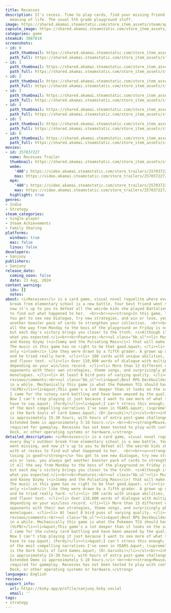 ```yaml
---
title: Recesses
description: It's recess. Time to play cards, find your missing friend, discover the
  meaning of life. The usual 5th grade playground stuff.
image: https://shared.akamai.steamstatic.com/store_item_assets/steam/apps/3087810/header.jpg?t=1731966974
capsule_image: https://shared.akamai.steamstatic.com/store_item_assets/steam/apps/3087810/capsule_231x87.jpg?t=1731966974
categories: game
steamid: 3087810
screenshots:
- id: 0
  path_thumbnail: https://shared.akamai.steamstatic.com/store_item_assets/steam/apps/3087810/ss_282763e899baba1ff513d66a29f4d152a85f1a45.600x338.jpg?t=1731966974
  path_full: https://shared.akamai.steamstatic.com/store_item_assets/steam/apps/3087810/ss_282763e899baba1ff513d66a29f4d152a85f1a45.1920x1080.jpg?t=1731966974
- id: 1
  path_thumbnail: https://shared.akamai.steamstatic.com/store_item_assets/steam/apps/3087810/ss_48ba3f79e041c008ffabbf2d43cd10cfc8a98c09.600x338.jpg?t=1731966974
  path_full: https://shared.akamai.steamstatic.com/store_item_assets/steam/apps/3087810/ss_48ba3f79e041c008ffabbf2d43cd10cfc8a98c09.1920x1080.jpg?t=1731966974
- id: 2
  path_thumbnail: https://shared.akamai.steamstatic.com/store_item_assets/steam/apps/3087810/ss_c3c4ee86088b2654c1025d3c1961066f4bc4da02.600x338.jpg?t=1731966974
  path_full: https://shared.akamai.steamstatic.com/store_item_assets/steam/apps/3087810/ss_c3c4ee86088b2654c1025d3c1961066f4bc4da02.1920x1080.jpg?t=1731966974
- id: 3
  path_thumbnail: https://shared.akamai.steamstatic.com/store_item_assets/steam/apps/3087810/ss_837412234eb514685be2c83562920e3ed7692b72.600x338.jpg?t=1731966974
  path_full: https://shared.akamai.steamstatic.com/store_item_assets/steam/apps/3087810/ss_837412234eb514685be2c83562920e3ed7692b72.1920x1080.jpg?t=1731966974
- id: 4
  path_thumbnail: https://shared.akamai.steamstatic.com/store_item_assets/steam/apps/3087810/ss_9d11fb7e83ab5afbae313db8f8524fdef3801c30.600x338.jpg?t=1731966974
  path_full: https://shared.akamai.steamstatic.com/store_item_assets/steam/apps/3087810/ss_9d11fb7e83ab5afbae313db8f8524fdef3801c30.1920x1080.jpg?t=1731966974
- id: 5
  path_thumbnail: https://shared.akamai.steamstatic.com/store_item_assets/steam/apps/3087810/ss_5eed78bd329649c9f8fcfb77f090ed0a6c42d4c6.600x338.jpg?t=1731966974
  path_full: https://shared.akamai.steamstatic.com/store_item_assets/steam/apps/3087810/ss_5eed78bd329649c9f8fcfb77f090ed0a6c42d4c6.1920x1080.jpg?t=1731966974
- id: 6
  path_thumbnail: https://shared.akamai.steamstatic.com/store_item_assets/steam/apps/3087810/ss_cd0c3bda84324544eb9b995aa8c20c84ebb0dcde.600x338.jpg?t=1731966974
  path_full: https://shared.akamai.steamstatic.com/store_item_assets/steam/apps/3087810/ss_cd0c3bda84324544eb9b995aa8c20c84ebb0dcde.1920x1080.jpg?t=1731966974
movies:
- id: 257037227
  name: Recesses Trailer
  thumbnail: https://shared.akamai.steamstatic.com/store_item_assets/steam/apps/257037227/movie.293x165.jpg?t=1722610831
  webm:
    '480': https://video.akamai.steamstatic.com/store_trailers/257037227/movie480_vp9.webm?t=1722610831
    max: https://video.akamai.steamstatic.com/store_trailers/257037227/movie_max_vp9.webm?t=1722610831
  mp4:
    '480': https://video.akamai.steamstatic.com/store_trailers/257037227/movie480.mp4?t=1722610831
    max: https://video.akamai.steamstatic.com/store_trailers/257037227/movie_max.mp4?t=1722610831
  highlight: true
genres:
- Indie
- Strategy
steam_categories:
- Single-player
- Steam Achievements
- Family Sharing
platforms:
  windows: true
  mac: false
  linux: false
developers:
- Sanjuny
publishers:
- Sanjuny
release_date:
  coming_soon: false
  date: 23 Aug, 2024
content_warning:
  ids: []
  notes:
about: <i>Recesses</i> is a card game, visual novel roguelite where every day's outdoor
  break from elementary school is a new battle. Your best friend went missing, and
  now it's up to you to defeat all the weirdo kids she played Battaliens with at recess
  to find out what happened to her.  <br><br><u><strong>In this game, losing is good!</strong></u>
  You get to see new dialogue, try new strategies, and win or lose, you always get
  another booster pack of cards to strengthen your collection.  <br><br>Making it
  all the way from Monday to the boss of the playground on Friday is no easy task,
  but each day's victory brings you closer to the truth. <i>Although it may not be
  what you expected.</i><br><br>Features:<br><ul class="bb_ul"><li> Music by CoZyro
  and Kasey Ozymy (<i>Jimmy and the Pulsating Mass</i>) that will make you go, &quot;Wow!
  The music in this game has no right to be that good.&quot; </li><li> Graphics that
  only <i>look</i> like they were drawn by a fifth grader. A grown up did draw them
  and he tried really hard. </li><li> 100 cards with unique abilities, art, combos,
  and flavor text. </li><li> Over 110,000 words of dialogue with multiple scenarios
  depending on your win/loss record. </li><li> More than 13 different elementary school
  opponents with their own strategies, theme songs, and surprisingly philosophical
  monologues. </li><li> At least 8 bird puns of varying quality. </li><li> And 1 goat.</li></ul><br>Recent
  reviews/comments:<br><ul class="bb_ul"><li>&quot;Best RPG Deckbuilder I've seen
  in a while. Mechanically this game is what the Pokemon TCG should have been.&quot;
  (VLPN)</li><li>&quot;This game's a lot deeper than it looks on the surface, honestly
  I came for the cutesy card battling and have been amazed by the quality of the writing.
  Now I can't stop playing it just because I want to see more of what the characters
  have to say.&quot; (Ferdy)</li><li>&quot;I can't stress this enough; this is one
  of the most compelling narratives I've seen in YEARS.&quot; (supremelordender5705)</li><li>&quot;Recesses
  is the Dark Souls of Card Games.&quot; (Dr.Garushi)</li></ul><br><i>Main game playtime
  is approximately 15-30 hours, with hours of extra post-game challenge content. The
  Extended Demo is approximately 5-10 hours.</i> <br><br><strong>Mouse/Windows OS
  required for gameplay. Recesses has not been tested to play with controllers, Steam
  Deck, or other operating systems or hardware.</strong>
detailed_description: <i>Recesses</i> is a card game, visual novel roguelite where
  every day's outdoor break from elementary school is a new battle. Your best friend
  went missing, and now it's up to you to defeat all the weirdo kids she played Battaliens
  with at recess to find out what happened to her.  <br><br><u><strong>In this game,
  losing is good!</strong></u> You get to see new dialogue, try new strategies, and
  win or lose, you always get another booster pack of cards to strengthen your collection.  <br><br>Making
  it all the way from Monday to the boss of the playground on Friday is no easy task,
  but each day's victory brings you closer to the truth. <i>Although it may not be
  what you expected.</i><br><br>Features:<br><ul class="bb_ul"><li> Music by CoZyro
  and Kasey Ozymy (<i>Jimmy and the Pulsating Mass</i>) that will make you go, &quot;Wow!
  The music in this game has no right to be that good.&quot; </li><li> Graphics that
  only <i>look</i> like they were drawn by a fifth grader. A grown up did draw them
  and he tried really hard. </li><li> 100 cards with unique abilities, art, combos,
  and flavor text. </li><li> Over 110,000 words of dialogue with multiple scenarios
  depending on your win/loss record. </li><li> More than 13 different elementary school
  opponents with their own strategies, theme songs, and surprisingly philosophical
  monologues. </li><li> At least 8 bird puns of varying quality. </li><li> And 1 goat.</li></ul><br>Recent
  reviews/comments:<br><ul class="bb_ul"><li>&quot;Best RPG Deckbuilder I've seen
  in a while. Mechanically this game is what the Pokemon TCG should have been.&quot;
  (VLPN)</li><li>&quot;This game's a lot deeper than it looks on the surface, honestly
  I came for the cutesy card battling and have been amazed by the quality of the writing.
  Now I can't stop playing it just because I want to see more of what the characters
  have to say.&quot; (Ferdy)</li><li>&quot;I can't stress this enough; this is one
  of the most compelling narratives I've seen in YEARS.&quot; (supremelordender5705)</li><li>&quot;Recesses
  is the Dark Souls of Card Games.&quot; (Dr.Garushi)</li></ul><br><i>Main game playtime
  is approximately 15-30 hours, with hours of extra post-game challenge content. The
  Extended Demo is approximately 5-10 hours.</i> <br><br><strong>Mouse/Windows OS
  required for gameplay. Recesses has not been tested to play with controllers, Steam
  Deck, or other operating systems or hardware.</strong>
languages: English
reviews:
support_info:
  url: https://bsky.app/profile/sanjuny.bsky.social
  email: ''
tags:
- strategy
---
```


